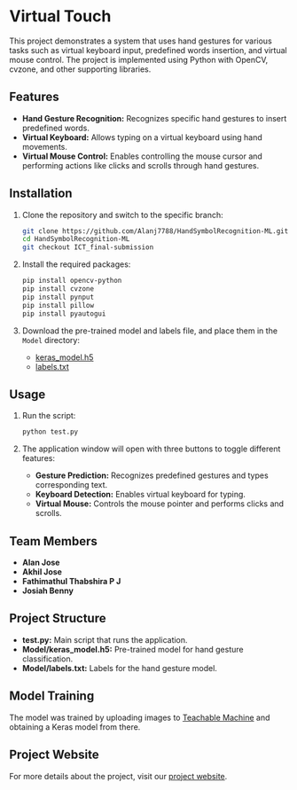 # Virtual Touch

This project demonstrates a system that uses hand gestures for various tasks such as virtual keyboard input, predefined words insertion, and virtual mouse control. The project is implemented using Python with OpenCV, cvzone, and other supporting libraries.

## Features

- **Hand Gesture Recognition:** Recognizes specific hand gestures to insert predefined words.
- **Virtual Keyboard:** Allows typing on a virtual keyboard using hand movements.
- **Virtual Mouse Control:** Enables controlling the mouse cursor and performing actions like clicks and scrolls through hand gestures.

## Installation

1. Clone the repository and switch to the specific branch:
    ```bash
    git clone https://github.com/Alanj7788/HandSymbolRecognition-ML.git
    cd HandSymbolRecognition-ML
    git checkout ICT_final-submission
    ```

2. Install the required packages:
    ```bash
    pip install opencv-python
    pip install cvzone
    pip install pynput
    pip install pillow
    pip install pyautogui
    ```

3. Download the pre-trained model and labels file, and place them in the `Model` directory:
    - [keras_model.h5](Model/keras_model.h5)
    - [labels.txt](Model/labels.txt)

## Usage

1. Run the script:
    ```bash
    python test.py
    ```

2. The application window will open with three buttons to toggle different features:
    - **Gesture Prediction:** Recognizes predefined gestures and types corresponding text.
    - **Keyboard Detection:** Enables virtual keyboard for typing.
    - **Virtual Mouse:** Controls the mouse pointer and performs clicks and scrolls.

## Team Members

- **Alan Jose**
- **Akhil Jose**
- **Fathimathul Thabshira P J**
- **Josiah Benny**

## Project Structure

- **test.py:** Main script that runs the application.
- **Model/keras_model.h5:** Pre-trained model for hand gesture classification.
- **Model/labels.txt:** Labels for the hand gesture model.

## Model Training

The model was trained by uploading images to [Teachable Machine](https://teachablemachine.withgoogle.com/) and obtaining a Keras model from there.

## Project Website

For more details about the project, visit our [project website](https://alanj7788.wixsite.com/virtualtouch).

